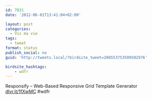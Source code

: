 ```yaml
---
id: 7831
date: '2012-06-01T13:41:04+02:00'

layout: post
categories:
  - Vis ma vie
tags:
  - tweet
format: status
publish_social: no
guid: 'http://tweets.local/?birdsite_tweet=208553753509502976'

birdsite_hashtags:
    - wdfr
---
```


Responsify – Web-Based Responsive Grid Template Generator [dlvr.it/1fXwMC](http://dlvr.it/1fXwMC) #wdfr